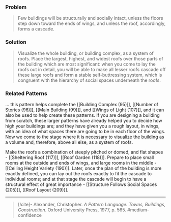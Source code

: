 ### Problem
>Few buildings will be structurally and socially intact, unless the floors step down toward the ends of wings, and unless the roof, accordingly, forms a cascade.

### Solution
>Visualize the whole building, or building complex, as a system of roofs.
>Place the largest, highest, and widest roofs over those parts of the building which are most significant: when you come to lay the roofs out in detail, you will be able to make all lesser roofs cascade off these large roofs and form a stable self-buttressing system, which is congruent with the hierarchy of social spaces underneath the roofs.

### Related Patterns
... this pattern helps complete the [[Building Complex (95)]], [[Number of Stories (96)]], [[Main Building (99)]], and [[Wings of Light (107)]], and it can also be used to help create these patterns. If you are designing a building from scratch, these larger patterns have already helped you to decide how high your buildings are; and they have given you a rough layout, in wings, with an idea of what spaces there are going to be in each floor of the wings. Now we come to the stage where it is necessary to visualize the building as a volume and, therefore, above all else, as a system of roofs.

Make the roofs a combination of steeply pitched or domed, and flat shapes - [[Sheltering Roof (117)]], [[Roof Garden (118)]]. Prepare to place small rooms at the outside and ends of wings, and large rooms in the middle - [[Ceiling Height Variety (190)]]. Later, once the plan of the building is more exactly defined, you can lay out the roofs exactly to fit the cascade to individual rooms; and at that stage the cascade will begin to have a structural effect of great importance - [[Structure Follows Social Spaces (205)]], [[Roof Layout (209)]].

---
> [!cite]- Alexander, Christopher. _A Pattern Language: Towns, Buildings, Construction_. Oxford University Press, 1977, p. 565.
> #medium-confidence 